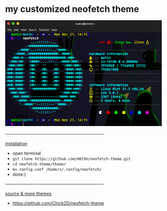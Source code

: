 # my customized neofetch theme
  
  ![theme_preview](https://github.com/m6t9n/neofetch-theme/blob/main/theme/theme_preview.png)
  
────────────────────────────────

[installation](https://github.com/m6t9n/neofetch-theme/edit/main/README.md)

 - open terminal
 - `git clone https://github.com/m6t9n/neofetch-theme.git`
 - `cd neofetch-theme/theme/`
 - `mv config.conf /home/x/.config/neofetch/`
 - done:)
     
────────────────────────────────

[source & more themes](https://github.com/m6t9n/neofetch-theme/edit/main/README.md)

 - https://github.com/Chick2D/neofetch-theme
